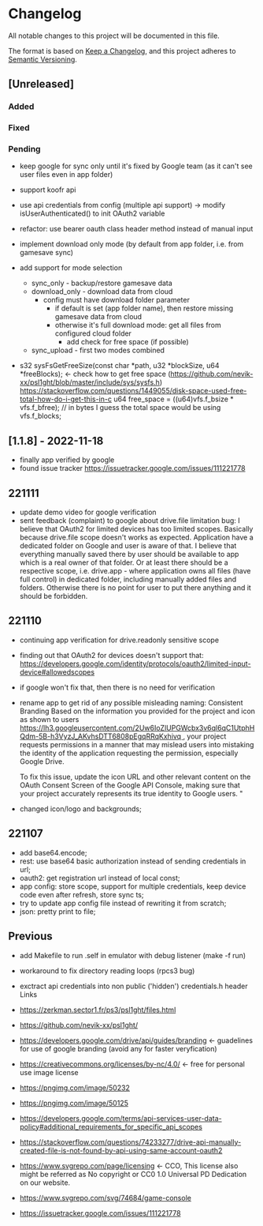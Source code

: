 # Changelog

All notable changes to this project will be documented in this file.

The format is based on [Keep a Changelog](https://keepachangelog.com/en/1.0.0/),
and this project adheres to [Semantic Versioning](https://semver.org/spec/v2.0.0.html).

## [Unreleased]

### Added 
### Fixed 
### Pending
 - keep google for sync only until it's fixed by Google team (as it can't see user files even in app folder)
 - support koofr api
 - use api credentials from config (multiple api support) -> modify isUserAuthenticated() to init OAuth2 variable
 - refactor: use bearer oauth class header method instead of manual input
 - implement download only mode (by default from app folder, i.e. from gamesave sync)
 - add support for mode selection
    - sync_only     - backup/restore gamesave data
    - download_only - download data from cloud 
        - config must have download folder parameter
            - if default is set (app folder name), then restore missing gamesave data from cloud
            - otherwise it's full download mode: get all files from configured cloud folder 
                - add check for free space (if possible)           
    - sync_upload   - first two modes combined 

 - s32 sysFsGetFreeSize(const char *path, u32 *blockSize, u64 *freeBlocks); <- check how to get free space (https://github.com/nevik-xx/psl1ght/blob/master/include/sys/sysfs.h)
 https://stackoverflow.com/questions/1449055/disk-space-used-free-total-how-do-i-get-this-in-c
    u64 free_space = ((u64)vfs.f_bsize * vfs.f_bfree); // in bytes
    I guess the total space would be using vfs.f_blocks;

## [1.1.8] - 2022-11-18
 - finally app verified by google
 - found issue tracker  https://issuetracker.google.com/issues/111221778
 
## 221111
 - update demo video for google verification
 - sent feedback (complaint) to google about drive.file limitation bug:
   I believe that OAuth2 for limited devices has too limited scopes. 
   Basically because drive.file scope doesn't works as expected.
     Application have a dedicated folder on Google and user is aware of that. I believe that everything manually saved there  by user should be available to app which is a real owner of that folder. Or at least there should be a respective scope, i.e. drive.app - where application owns all files (have full control) in dedicated folder, including manually added files and folders. 
   Otherwise there is no point for user to put there anything and it should be forbidden. 

## 221110
 - continuing app verification for drive.readonly sensitive scope
 - finding out that OAuth2 for devices doesn't support that:
    https://developers.google.com/identity/protocols/oauth2/limited-input-device#allowedscopes
 - if google won't fix that, then there is no need for verification
 - rename app to get rid of any possible misleading naming:
    Consistent Branding
    Based on the information you provided for the project and icon as shown to users https://lh3.googleusercontent.com/2Uw6IoZlUPGWcbx3v6ql6qC1UtphHQdm-5B-h3VyzJ_AKvhsDTT6808pEgqRRqKxhivq , your project requests permissions in a manner that may mislead users into mistaking the identity of the application requesting the permission, especially Google Drive.

    To fix this issue, update the icon URL and other relevant content on the OAuth Consent Screen of the Google API Console, making sure that your project accurately represents its true identity to Google users.
    "
 - changed icon/logo and backgrounds;

## 221107 
 - add base64.encode;
 - rest: use base64 basic authorization instead of sending credentials in url;
 - oauth2: get registration url instead of local const;
 - app config: store scope, support for multiple credentials, keep device code even after refresh, store sync ts; 
 - try to update app config file instead of rewriting it from scratch;
 - json: pretty print to file;

## Previous
 - add Makefile to run .self in emulator with debug listener (make -f run)
 - workaround to fix directory reading loops (rpcs3 bug)
 - exctract api credentials into non public ('hidden') credentials.h header
Links

- https://zerkman.sector1.fr/ps3/psl1ght/files.html
- https://github.com/nevik-xx/psl1ght/
- https://developers.google.com/drive/api/guides/branding <- guadelines for use of google branding (avoid any for faster veryfication)
- https://creativecommons.org/licenses/by-nc/4.0/ <- free for personal use image license
- https://pngimg.com/image/50232
- https://pngimg.com/image/50125
- https://developers.google.com/terms/api-services-user-data-policy#additional_requirements_for_specific_api_scopes
- https://stackoverflow.com/questions/74233277/drive-api-manually-created-file-is-not-found-by-api-using-same-account-oauth2
- https://www.svgrepo.com/page/licensing <- CCO, This license also might be referred as No copyright or CC0 1.0 Universal PD Dedication on our website.
- https://www.svgrepo.com/svg/74684/game-console
- https://issuetracker.google.com/issues/111221778
 
